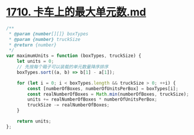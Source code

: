 
# [1710. 卡车上的最大单元数.md](https://leetcode-cn.com/problems/maximum-units-on-a-truck/)

```javascript
/**
 * @param {number[][]} boxTypes
 * @param {number} truckSize
 * @return {number}
 */
var maximumUnits = function (boxTypes, truckSize) {
    let units = 0;
    // 先按每个箱子可以装载的单元数量降序排序
    boxTypes.sort((a, b) => b[1] - a[1]);

    for (let i = 0; i < boxTypes.length && truckSize > 0; ++i) {
        const [numberOfBoxes, numberOfUnitsPerBox] = boxTypes[i];
        const realNumberOfBoxes = Math.min(numberOfBoxes, truckSize);
        units += realNumberOfBoxes * numberOfUnitsPerBox;
        truckSize -= realNumberOfBoxes;
    }

    return units;
};
```
